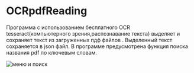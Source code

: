 # OCRpdfReading

Программа с использованием бесплатного OCR tesseract(компьютерного зрения,распознавание текста) выделяет и сохраняет текст из загруженных пдф файлов . Выделенный текст сохраняется в json файл. В программе предусмотрена функция поиска названия pdf по ключевым словам.


![меню и поиск](https://user-images.githubusercontent.com/74315875/115109549-0cd6d180-9f7f-11eb-811a-d00f1dc67886.jpg)
